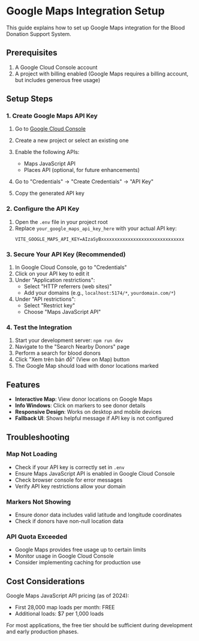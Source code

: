 # Google Maps Integration Setup

This guide explains how to set up Google Maps integration for the Blood Donation Support System.

## Prerequisites

1. A Google Cloud Console account
2. A project with billing enabled (Google Maps requires a billing account, but includes generous free usage)

## Setup Steps

### 1. Create Google Maps API Key

1. Go to [Google Cloud Console](https://console.cloud.google.com/)
2. Create a new project or select an existing one
3. Enable the following APIs:
   - Maps JavaScript API
   - Places API (optional, for future enhancements)

4. Go to "Credentials" → "Create Credentials" → "API Key"
5. Copy the generated API key

### 2. Configure the API Key

1. Open the `.env` file in your project root
2. Replace `your_google_maps_api_key_here` with your actual API key:
   ```
   VITE_GOOGLE_MAPS_API_KEY=AIzaSyBxxxxxxxxxxxxxxxxxxxxxxxxxxxxxxx
   ```

### 3. Secure Your API Key (Recommended)

1. In Google Cloud Console, go to "Credentials"
2. Click on your API key to edit it
3. Under "Application restrictions":
   - Select "HTTP referrers (web sites)"
   - Add your domains (e.g., `localhost:5174/*`, `yourdomain.com/*`)
4. Under "API restrictions":
   - Select "Restrict key"
   - Choose "Maps JavaScript API"

### 4. Test the Integration

1. Start your development server: `npm run dev`
2. Navigate to the "Search Nearby Donors" page
3. Perform a search for blood donors
4. Click "Xem trên bản đồ" (View on Map) button
5. The Google Map should load with donor locations marked

## Features

- **Interactive Map**: View donor locations on Google Maps
- **Info Windows**: Click on markers to see donor details
- **Responsive Design**: Works on desktop and mobile devices
- **Fallback UI**: Shows helpful message if API key is not configured

## Troubleshooting

### Map Not Loading
- Check if your API key is correctly set in `.env`
- Ensure Maps JavaScript API is enabled in Google Cloud Console
- Check browser console for error messages
- Verify API key restrictions allow your domain

### Markers Not Showing
- Ensure donor data includes valid latitude and longitude coordinates
- Check if donors have non-null location data

### API Quota Exceeded
- Google Maps provides free usage up to certain limits
- Monitor usage in Google Cloud Console
- Consider implementing caching for production use

## Cost Considerations

Google Maps JavaScript API pricing (as of 2024):
- First 28,000 map loads per month: FREE
- Additional loads: $7 per 1,000 loads

For most applications, the free tier should be sufficient during development and early production phases.
